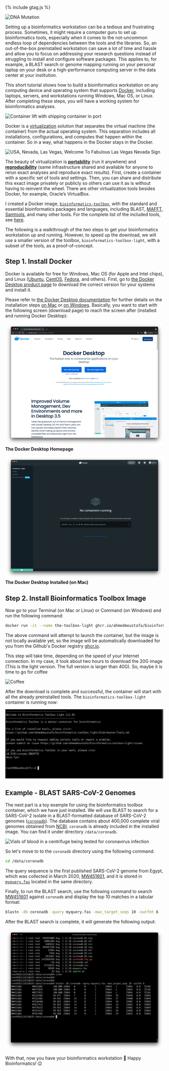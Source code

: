 {% include gtag.js %}

![DNA Mutation](https://media.gettyimages.com/vectors/mutation-vector-id94364734?s=1024x1024)

Setting up a bioinformatics workstation can be a tedious and frustrating process. Sometimes, it might require a computer guru to set up bioinformatics tools, especially when it comes to the not-uncommon endless loop of dependencies between the tools and the libraries. So, an out-of-the-box preinstalled workstation can save a lot of time and hassle and allow you to focus on addressing your research questions instead of struggling to install and configure software packages. This applies to, for example, a BLAST search or genome mapping running on your personal laptop on your desk or a high-performance computing server in the data center at your institution.

This short tutorial shows how to build a bioinformatics workstation on any computing device and operating system that supports [Docker](https://www.docker.com/), including laptops, servers, and workstations running Windows, Mac OS, or Linux. After completing these steps, you will have a working system for bioinformatics analyses.

![Container lift with shipping container in port](https://media.gettyimages.com/photos/container-lift-with-shipping-container-in-port-picture-id1032071672?s=2048x2048)

Docker is a [virtualization](https://en.wikipedia.org/wiki/Virtualization) solution that separates the virtual machine (the container) from the actual operating system. This separation includes all installations, configurations, and computes that happen within the container. So in a way, what happens in the Docker stays in the Docker.

![USA, Nevada, Las Vegas, Welcome To Fabulous Las Vegas Nevada Sign](https://media.gettyimages.com/photos/nevada-las-vegas-welcome-to-fabulous-las-vegas-nevada-sign-picture-id1085183326?s=1024x1024)

The beauty of virtualization is [**portability**](https://en.wikipedia.org/wiki/Porting) (run it anywhere) and [**reproducibility**](https://en.wikipedia.org/wiki/Reproducibility) (same infrastructure shared and available for anyone to rerun exact analyses and reproduce exact results). First, create a container with a specific set of tools and settings. Then, you can share and distribute this exact image privately or publicly so others can use it as is without having to reinvent the wheel. There are other virtualization tools besides Docker, for example, Oracle’s VirtualBox.

I created a Docker image, [`bioinformatics-toolbox`](https://ahmedmoustafa.github.io/bioinformatics-toolbox/), with the standard and essential bioinformatics packages and languages, including BLAST, [MAFFT](https://mafft.cbrc.jp/alignment/software/), [Samtools](http://www.htslib.org/), and many other tools. For the complete list of the included tools, see [here](https://ahmedmoustafa.github.io/bioinformatics-toolbox/Tools.html).

The following is a walkthrough of the *two* steps to get your bioinformatics workstation up and running. However, to speed up the download, we will use a smaller version of the toolbox, `bioinformatics-toolbox-light`, with a subset of the tools, as a proof-of-concept.

## Step 1. Install Docker
Docker is available for free for Windows, Mac OS (for Apple and Intel chips), and Linux ([Ubuntu](https://ubuntu.com/), [CentOS](https://www.centos.org/), [Fedora](https://getfedora.org/), and others). First, go to [the Docker Desktop product page](https://www.docker.com/products/docker-desktop) to download the correct version for your systems and install it.

Please refer to [the Docker Desktop documentation](https://docs.docker.com/desktop/) for further details on the installation steps [on Mac](https://docs.docker.com/docker-for-mac/install/) or [on Windows](https://docs.docker.com/docker-for-windows/install/). Basically, you want to start with the following screen (download page) to reach the screen after (installed and running Docker Desktop):

![Docker Desktop Homepage](images/docker-desktop-homepage.png)
**The Docker Desktop Homepage**

![Docker Desktop Installed](images/docker-desktop-installed.png)
**The Docker Desktop Installed (on Mac)**

## Step 2. Install Bioinformatics Toolbox Image
Now go to your Terminal (on Mac or Linux) or Command (on Windows) and run the following command:

```bash
docker run -it --name the-toolbox-light ghcr.io/ahmedmoustafa/bioinformatics-toolbox-light
```

The above command will attempt to launch the container, but the image is not locally available yet, so the image will be automatically downloaded for you from the Github's Docker registry [ghcr.io](http://ghcr.io).

This step will take time, depending on the speed of your Internet connection. In my case, it took about two hours to download the 20G image (This is the light version. The full version is larger than 40G). So, maybe it is time to go for coffee

![Coffee](https://media.gettyimages.com/photos/aerial-view-of-various-coffee-picture-id1027165934?s=2048x2048)

After the download is complete and successful, the container will start with all the already preinstalled tools. The `bioinformatics-toolbox-light` container is running now:

![Container running](images/docker-run.png)

## Example - BLAST SARS-CoV-2 Genomes

The next part is a toy example for using the bioinformatics toolbox container, which we have just installed. We will use BLAST to search for a SARS-CoV-2 isolate in a BLAST-formatted database of SARS-CoV-2 genomes ([`coronadb`](https://github.com/ahmedmoustafa/coronadb)). The database contains about 400,000 complete viral genomes obtained from [NCBI](https://www.ncbi.nlm.nih.gov/datasets/coronavirus/genomes/). `coronadb` is already included in the installed image. You can find it under directory `/data/coronadb`.

![Vials of blood in a centrifuge being tested for coronavirus infection](https://media.gettyimages.com/illustrations/coronaviruses-research-conceptual-illustration-illustration-id1205741280?s=2048x2048)

So let's move to to the `coronadb` directory using the following command:

```bash
cd /data/coronadb
```

The query sequence is the first published SARS-CoV-2 genome from Egypt, which was collected in March 2020, [MW451601](https://www.ncbi.nlm.nih.gov/nuccore/MW451601), and it is stored in [`myquery.fas`](https://github.com/ahmedmoustafa/coronadb/blob/main/myquery.fas) located in the same directory.

Finally, to run the BLAST search, use the following command to search [MW451601](https://www.ncbi.nlm.nih.gov/nuccore/MW451601) against `coronadb` and display the top 10 matches in a tabular format:

```bash
blastn -db coronadb -query myquery.fas -max_target_seqs 10 -outfmt 6
```

After the BLAST search is complete, it will generate the following output:

![BLAST output](images/blast-output.png)

With that, now you have your bioinformatics workstation 🤗 Happy Bioinformatics! 😉
